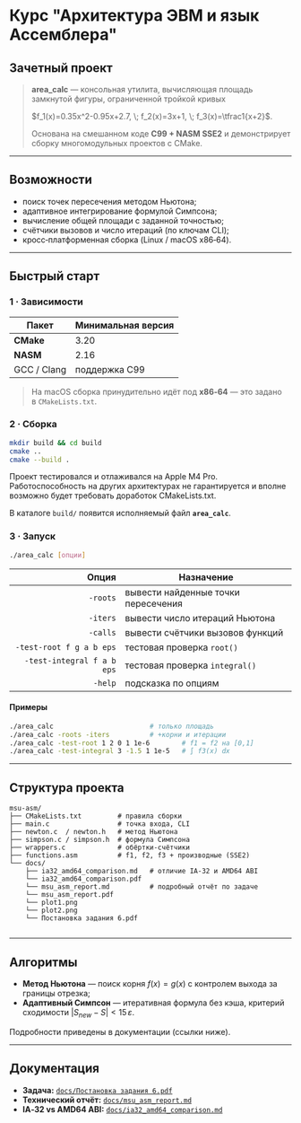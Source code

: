 # Курс "Архитектура ЭВМ и язык Ассемблера"
## Зачетный проект

> **area\_calc** — консольная утилита, вычисляющая площадь замкнутой фигуры, ограниченной тройкой кривых
>
> $f_1(x)=0.35x^2-0.95x+2.7, \; f_2(x)=3x+1, \; f_3(x)=\tfrac1{x+2}$.
>
> Основана на смешанном коде **C99 + NASM SSE2** и демонстрирует сборку многомодульных проектов с CMake.

---

## Возможности

* поиск точек пересечения методом Ньютона;
* адаптивное интегрирование формулой Симпсона;
* вычисление общей площади с заданной точностью;
* счётчики вызовов и число итераций (по ключам CLI);
* кросс‑платформенная сборка (Linux / macOS x86‑64).

---

## Быстрый старт

### 1 · Зависимости

| Пакет       | Минимальная версия |
| ----------- | ------------------ |
| **CMake**   | 3.20               |
| **NASM**    | 2.16               |
| GCC / Clang | поддержка C99      |

> На macOS сборка принудительно идёт под **x86‑64** — это задано в `CMakeLists.txt`.

### 2 · Сборка

```bash
mkdir build && cd build
cmake ..
cmake --build .
```

Проект тестировался и отлаживался на Apple M4 Pro. Работоспособность на других архитектурах не гарантируется и вполне возможно будет требовать доработок CMakeLists.txt.

В каталоге `build/` появится исполняемый файл **`area_calc`**.

### 3 · Запуск

```bash
./area_calc [опции]
```

|                      Опция | Назначение                          |
| -------------------------: | ----------------------------------- |
|                   `-roots` | вывести найденные точки пересечения |
|                   `-iters` | вывести число итераций Ньютона      |
|                   `-calls` | вывести счётчики вызовов функций    |
|   `-test-root f g a b eps` | тестовая проверка `root()`          |
| `-test-integral f a b eps` | тестовая проверка `integral()`      |
|                    `-help` | подсказка по опциям                 |

#### Примеры

```bash
./area_calc                        # только площадь
./area_calc -roots -iters          # +корни и итерации
./area_calc -test-root 1 2 0 1 1e-6        # f1 = f2 на [0,1]
./area_calc -test-integral 3 -1.5 1 1e-5   # ∫ f3(x) dx
```

---

## Структура проекта

```text
msu-asm/
├── CMakeLists.txt         # правила сборки
├── main.c                 # точка входа, CLI
├── newton.c  / newton.h   # метод Ньютона
├── simpson.c / simpson.h  # формула Симпсона
├── wrappers.c             # обёртки‑счётчики
├── functions.asm          # f1, f2, f3 + производные (SSE2)
└── docs/
    ├── ia32_amd64_comparison.md   # отличие IA‑32 и AMD64 ABI
    └── ia32_amd64_comparison.pdf  
    └── msu_asm_report.md          # подробный отчёт по задаче
    └── msu_asm_report.pdf
    └── plot1.png
    └── plot2.png
    └── Постановка задания 6.pdf
    
```

---

## Алгоритмы

* **Метод Ньютона** — поиск корня $f(x)=g(x)$ с контролем выхода за границы отрезка;
* **Адаптивный Симпсон** — итеративная формула без кэша, критерий сходимости $|S_{new}-S| < 15\,\varepsilon$.

Подробности приведены в документации (ссылки ниже).

---

## Документация

* **Задача:** [`docs/Постановка задания 6.pdf`](docs/Постановка%20задания%206.pdf)
* **Технический отчёт:** [`docs/msu_asm_report.md`](docs/msu_asm_report.md)
* **IA‑32 vs AMD64 ABI:** [`docs/ia32_amd64_comparison.md`](docs/ia32_amd64_comparison.md)
